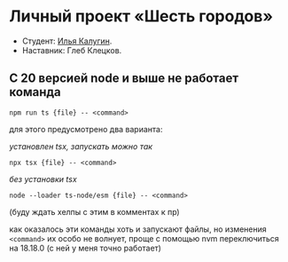 # Личный проект «Шесть городов»

- Студент: [Илья Калугин](https://up.htmlacademy.ru/univer-nodejs-api/4/user/2622293).
- Наставник: Глеб Клецков.

## C 20 версией node и выше не работает команда

```
npm run ts {file} -- <command>
```

для этого предусмотрено два варианта:

_установлен tsx, запускать можно так_

```
npx tsx {file} -- <command>
```

_без установки tsx_

```
node --loader ts-node/esm {file} -- <command>
```

(буду ждать хелпы с этим в комментах к пр)

как оказалось эти команды хоть и запускают файлы, но изменения `<command>` их особо не волнует, проще с помощью nvm переключиться на 18.18.0 (с ней у меня точно работает)
